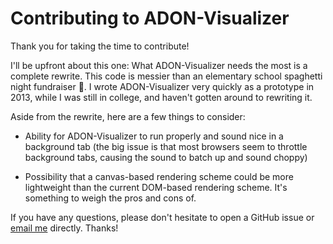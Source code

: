 # Contributing to ADON-Visualizer

Thank you for taking the time to contribute!

I'll be upfront about this one: What ADON-Visualizer needs the most is a complete rewrite. This code is messier than an elementary school spaghetti night fundraiser 🍝. I wrote ADON-Visualizer very quickly as a prototype in 2013, while I was still in college, and haven't gotten around to rewriting it.

Aside from the rewrite, here are a few things to consider:

* Ability for ADON-Visualizer to run properly and sound nice in a background tab (the big issue is that most browsers seem to throttle background tabs, causing the sound to batch up and sound choppy)

* Possibility that a canvas-based rendering scheme could be more lightweight than the current DOM-based rendering scheme. It's something to weigh the pros and cons of.

If you have any questions, please don't hesitate to open a GitHub issue or [email me](https://www.maxlaumeister.com/contact/) directly. Thanks!

